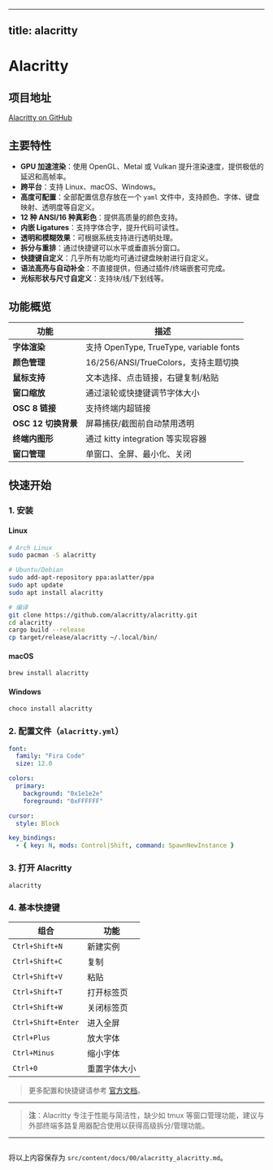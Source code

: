 
---
title: alacritty
---


# Alacritty

## 项目地址
[Alacritty on GitHub](https://github.com/alacritty/alacritty)

## 主要特性
- **GPU 加速渲染**：使用 OpenGL、Metal 或 Vulkan 提升渲染速度，提供极低的延迟和高帧率。  
- **跨平台**：支持 Linux、macOS、Windows。  
- **高度可配置**：全部配置信息存放在一个 `yaml` 文件中，支持颜色、字体、键盘映射、透明度等自定义。  
- **12 种 ANSI/16 种真彩色**：提供高质量的颜色支持。  
- **内嵌 Ligatures**：支持字体合字，提升代码可读性。  
- **透明和模糊效果**：可根据系统支持进行透明处理。  
- **拆分与重排**：通过快捷键可以水平或垂直拆分窗口。  
- **快捷键自定义**：几乎所有功能均可通过键盘映射进行自定义。  
- **语法高亮与自动补全**：不直接提供，但通过插件/终端嵌套可完成。  
- **光标形状与尺寸自定义**：支持块/线/下划线等。  

## 功能概览
| 功能 | 描述 |
|------|------|
| **字体渲染** | 支持 OpenType, TrueType, variable fonts |
| **颜色管理** | 16/256/ANSI/TrueColors，支持主题切换 |
| **鼠标支持** | 文本选择、点击链接，右键复制/粘贴 |
| **窗口缩放** | 通过滚轮或快捷键调节字体大小 |
| **OSC 8 链接** | 支持终端内超链接 |
| **OSC 12 切换背景** | 屏幕捕获/截图前自动禁用透明 |
| **终端内图形** | 通过 kitty integration 等实现容器 |
| **窗口管理** | 单窗口、全屏、最小化、关闭 |

## 快速开始

### 1. 安装

#### Linux  
```bash
# Arch Linux
sudo pacman -S alacritty

# Ubuntu/Debian
sudo add-apt-repository ppa:aslatter/ppa
sudo apt update
sudo apt install alacritty

# 编译
git clone https://github.com/alacritty/alacritty.git
cd alacritty
cargo build --release
cp target/release/alacritty ~/.local/bin/
```

#### macOS  
```bash
brew install alacritty
```

#### Windows  
```powershell
choco install alacritty
```

### 2. 配置文件（`alacritty.yml`）

```yaml
font:
  family: "Fira Code"
  size: 12.0

colors:
  primary:
    background: "0x1e1e2e"
    foreground: "0xFFFFFF"

cursor:
  style: Block

key_bindings:
  - { key: N, mods: Control|Shift, command: SpawnNewInstance }
```

### 3. 打开 Alacritty

```bash
alacritty
```

### 4. 基本快捷键

| 组合 | 功能 |
|------|------|
| `Ctrl+Shift+N` | 新建实例 |
| `Ctrl+Shift+C` | 复制 |
| `Ctrl+Shift+V` | 粘贴 |
| `Ctrl+Shift+T` | 打开标签页 |
| `Ctrl+Shift+W` | 关闭标签页 |
| `Ctrl+Shift+Enter` | 进入全屏 |
| `Ctrl+Plus` | 放大字体 |
| `Ctrl+Minus` | 缩小字体 |
| `Ctrl+0` | 重置字体大小 |

> 更多配置和快捷键请参考 [官方文档](https://github.com/alacritty/alacritty/blob/master/README.md)。

---

> **注**：Alacritty 专注于性能与简洁性，缺少如 tmux 等窗口管理功能，建议与外部终端多路复用器配合使用以获得高级拆分/管理功能。

---  
```
```

将以上内容保存为 `src/content/docs/00/alacritty_alacritty.md`。